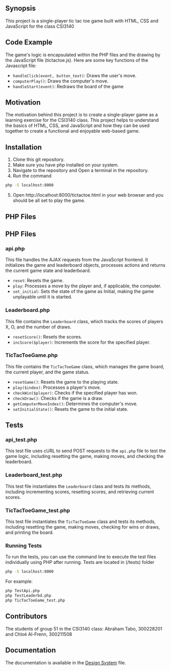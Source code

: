 ## Synopsis

This project is a single-player tic tac toe game built with HTML, CSS and JavaScript for the class CSI3140

## Code Example

The game's logic is encapsulated within the PHP files and the drawing by the JavaScript file (tictactoe.js). Here are some key functions of the Javascript file:

- `handleClick(event, button_text)`: Draws the user's move.
- `computerPlay()`: Draws the computer's move.
- `handleStart(event)`: Redraws the board of the game

## Motivation

The motivation behind this project is to create a single-player game as a learning exercise for the CSI3140 class. This project helps to understand the basics of HTML, CSS, and JavaScript and how they can be used together to create a functional and enjoyable web-based game.

## Installation

1. Clone this git repository.
2. Make sure you have php installed on your system.
3. Navigate to the repository and Open a terminal in the repository.
4. Run the command 
```bash 
php -S localhost:8000
```
5. Open http://localhost:8000/tictactoe.html in your web browser and you should be all set to play the game.

## PHP Files

## PHP Files

### api.php

This file handles the AJAX requests from the JavaScript frontend. It initializes the game and leaderboard objects, processes actions and returns the current game state and leaderboard.

- `reset`: Resets the game.
- `play`: Processes a move by the player and, if applicable, the computer.
- `set_initial`: Sets the state of the game as Initial, making the game unplayable until it is started.

### Leaderboard.php

This file contains the `Leaderboard` class, which tracks the scores of players X, O, and the number of draws. 

- `resetScore()`: Resets the scores.
- `incScore($player)`: Increments the score for the specified player.

### TicTacToeGame.php

This file contains the `TicTacToeGame` class, which manages the game board, the current player, and the game status. 

- `resetGame()`: Resets the game to the playing state.
- `play($index)`: Processes a player's move.
- `checkWin($player)`: Checks if the specified player has won.
- `checkDraw()`: Checks if the game is a draw.
- `getComputerMoveIndex()`: Determines the computer's move.
- `setInitialState()`: Resets the game to the initial state.

## Tests

### api_test.php

This test file uses cURL to send POST requests to the `api.php` file to test the game logic, including resetting the game, making moves, and checking the leaderboard.

### Leaderboard_test.php

This test file instantiates the `Leaderboard` class and tests its methods, including incrementing scores, resetting scores, and retrieving current scores.

### TicTacToeGame_test.php

This test file instantiates the `TicTacToeGame` class and tests its methods, including resetting the game, making moves, checking for wins or draws, and printing the board.

### Running Tests

To run the tests, you can use the command line to execute the test files individually using PHP after running. Tests are located in (/tests) folder
```bash 
php -S localhost:8000
``` 
For example:

```bash
php TestApi.php
php TestLeaderbd.php
php TicTacToeGame_test.php
```

## Contributors

The students of group 51 in the CSI3140 class: Abraham Tabo, 300228201 and Chloé Al-Frenn, 300211508

## Documentation

The documentation is available in the [Design System](/docs/design_system.md) file.
